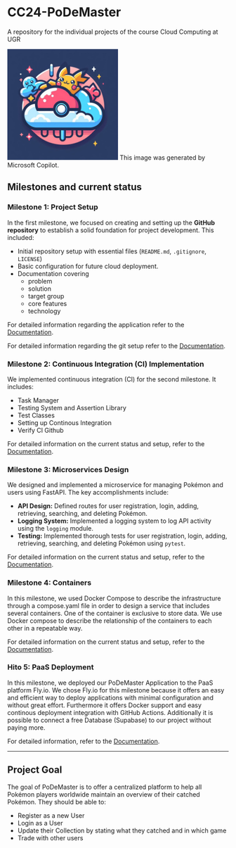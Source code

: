 # CC24-PoDeMaster
A repository for the individual projects of the course Cloud Computing at UGR 

<img src="docs/images/PoDeMaster-Logo.png" alt="PoDeMaster Logo" style="width:50%;">
This image was generated by Microsoft Copilot.

## Milestones and current status

### Milestone 1: Project Setup

In the first milestone, we focused on creating and setting up the **GitHub repository** to establish a solid foundation for project development. This included:
- Initial repository setup with essential files (`README.md`, `.gitignore`, `LICENSE`)
- Basic configuration for future cloud deployment.
- Documentation covering
  - problem
  - solution
  - target group
  - core features
  - technology

For detailed information regarding the application refer to the [Documentation](docs/hito_1/hito-1-Description.md).

For detailed information regarding the git setup refer to the [Documentation](docs/hito_1/hito-1-GitDocumentation.md).


### Milestone 2: Continuous Integration (CI) Implementation

We implemented continuous integration (CI) for the second milestone. It includes: 
- Task Manager
- Testing System and Assertion Library
- Test Classes
- Setting up Continous Integration
- Verify CI Github

For detailed information on the current status and setup, refer to the [Documentation](docs/hito-2-CICD-Documentation.md).


### Milestone 3: Microservices Design
We designed and implemented a microservice for managing Pokémon and users using FastAPI. The key accomplishments include:
- **API Design:** Defined routes for user registration, login, adding, retrieving, searching, and deleting Pokémon.
- **Logging System:** Implemented a logging system to log API activity using the `logging` module.
- **Testing:** Implemented thorough tests for user registration, login, adding, retrieving, searching, and deleting Pokémon using `pytest`.

For detailed information on the current status and setup, refer to the [Documentation](docs/hito-3-API-Documentation.md).


### Milestone 4: Containers
In this milestone, we used Docker Compose to describe the infrastructure through a compose.yaml file in order to design a service that includes several containers. One of the container is exclusive to store data. We use Docker compose to describe the relationship of the containers to each other in a repeatable way.

For detailed information on the current status and setup, refer to the [Documentation](docs/hito-4-Container-Documentation.md).

### Hito 5: PaaS Deployment
In this milestone, we deployed our PoDeMaster Application to the PaaS platform Fly.io. 
We chose Fly.io for this milestone because it offers an easy and efficient way to deploy applications with minimal configuration and without great effort. Furthermore it offers Docker support and easy continous deployment integration with GitHub Actions. Additionally it is possible to connect a free Database (Supabase) to our project without paying more. 

For detailed information, refer to the [Documentation](docs/hito-5-Deployment-Documentation.md).





---

## Project Goal
The goal of PoDeMaster is to offer a centralized platform to help all Pokémon players worldwide maintain an overview of their catched Pokémon. They should be able to: 
- Register as a new User
- Login as a User
- Update their Collection by stating what they catched and in which game
- Trade with other users
